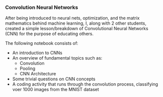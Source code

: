 ### Convolution Neural Networks
After being introduced to neural nets, optimization, and the matrix mathematics behind machine learning, I, along with 2 other students, created a simple lesson/breakdown of Convolutional Neural Networks (CNN) for the purpose of educating others.

The following notebook consists of:
  - An introduction to CNNs
  - An overview of fundamental topics such as:
    - Convolution
    - Pooling
    - CNN Architecture
  - Some trivial questions on CNN concepts
  - A coding activity that runs through the convolution process, classifying voer 1000 images from the MNIST dataset
  
  
  
